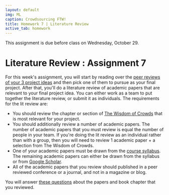 ```yaml
---
layout: default
img: ML
caption: Crowdsourcing FTW!
title: Homework 7 | Literature Review
active_tab: homework
---
```



<div class="alert alert-info">
  This assignment is due before class on Wednesday, October 29.
</div>

Literature Review<span class="text-muted"> : Assignment 7</span> 
=============================================================
For this week's assignment, you will start by reading over the [peer reviews of your 3 project ideas](http://crowdsourcing-class.org/peer-reviews.html) and then pick one of them to pursue as your final project.  After that, you'll do a literature review of academic papers that are relevant to your final project idea.  You can either work as a team to put together the literature review, or submit it as individuals.  The requirements for the lit review are:

* You should review the chapter or section of [The Wisdom of Crowds](http://www.amazon.com/Wisdom-Crowds-James-Surowiecki-ebook/dp/B000FCKC3I/ref=sr_1_1?ie=UTF8&qid=1414173519&sr=8-1&keywords=the+wisdom+of+crowds) that is most relevant for your project.  
* You should additionally review a number of academic papers.  The number of academic papers that you must review is equal the number of people in your team.  If you're doing the lit review as an individual rather than with a group, then you will need to review 1 academic paper + a selection from The Wisdom of Crowds.
* One of your academic papers must be drawn from the [course syllabus](http://crowdsourcing-class.org/syllabus.html).  The remaining academic papers can either be drawn from the syllabus or from [Google Scholar](http://scholar.google.com).  
* All of the academic papers that you review should published in a peer reviewed conference or a journal, and not in a magazine or blog.

You will answer [these questions](https://docs.google.com/forms/d/1e-TW-5UKudTFZeeTL8msvZSUQAsttzA0MkW8Aoz8mcw/viewform?usp=send_form) about the papers and book chapter that you reviewed.